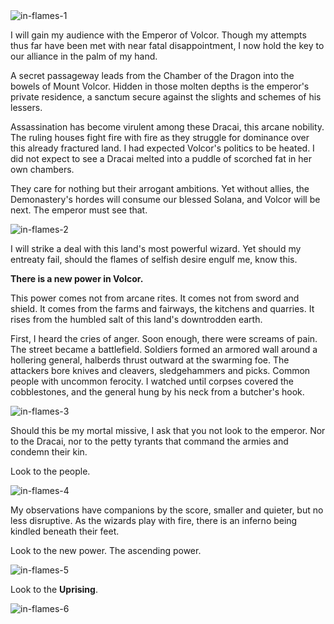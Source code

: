 <style>
  .center {
    display: block;
    margin-left: auto;
    margin-right: auto;
  }
</style>

<img src="https://media.githubusercontent.com/media/nathaneastwood/fablore/main/src/main-story/08-uprising/media/in-flames-1.webp" alt="in-flames-1" class="center">

I will gain my audience with the Emperor of Volcor. Though my attempts thus far have been met with near fatal disappointment, I now hold the key to our alliance in the palm of my hand.

A secret passageway leads from the Chamber of the Dragon into the bowels of Mount Volcor. Hidden in those molten depths is the emperor's private residence, a sanctum secure against the slights and schemes of his lessers.

Assassination has become virulent among these Dracai, this arcane nobility. The ruling houses fight fire with fire as they struggle for dominance over this already fractured land. I had expected Volcor's politics to be heated. I did not expect to see a Dracai melted into a puddle of scorched fat in her own chambers.

They care for nothing but their arrogant ambitions. Yet without allies, the Demonastery's hordes will consume our blessed Solana, and Volcor will be next. The emperor must see that.

<img src="https://media.githubusercontent.com/media/nathaneastwood/fablore/main/src/main-story/08-uprising/media/in-flames-2.webp" alt="in-flames-2" class="center">

I will strike a deal with this land's most powerful wizard. Yet should my entreaty fail, should the flames of selfish desire engulf me, know this.

**There is a new power in Volcor.**

This power comes not from arcane rites. It comes not from sword and shield. It comes from the farms and fairways, the kitchens and quarries. It rises from the humbled salt of this land's downtrodden earth.

First, I heard the cries of anger. Soon enough, there were screams of pain. The street became a battlefield. Soldiers formed an armored wall around a hollering general, halberds thrust outward at the swarming foe. The attackers bore knives and cleavers, sledgehammers and picks. Common people with uncommon ferocity. I watched until corpses covered the cobblestones, and the general hung by his neck from a butcher's hook.

<img src="https://media.githubusercontent.com/media/nathaneastwood/fablore/main/src/main-story/08-uprising/media/in-flames-3.webp" alt="in-flames-3" class="center">

Should this be my mortal missive, I ask that you not look to the emperor. Nor to the Dracai, nor to the petty tyrants that command the armies and condemn their kin.

Look to the people.

<img src="https://media.githubusercontent.com/media/nathaneastwood/fablore/main/src/main-story/08-uprising/media/in-flames-4.webp" alt="in-flames-4" class="center">

My observations have companions by the score, smaller and quieter, but no less disruptive. As the wizards play with fire, there is an inferno being kindled beneath their feet.

Look to the new power. The ascending power.

<img src="https://media.githubusercontent.com/media/nathaneastwood/fablore/main/src/main-story/08-uprising/media/in-flames-5.webp" alt="in-flames-5" class="center">

Look to the **Uprising**.

<img src="https://media.githubusercontent.com/media/nathaneastwood/fablore/main/src/main-story/08-uprising/media/in-flames-6.webp" alt="in-flames-6" class="center">
